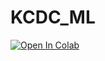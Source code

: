 # KCDC_ML

[![Open In Colab](https://colab.research.google.com/assets/colab-badge.svg)](https://colab.research.google.com/github/AICenterNSU/KCDC_ML/blob/main/KCDC_TabNet.ipynb)
